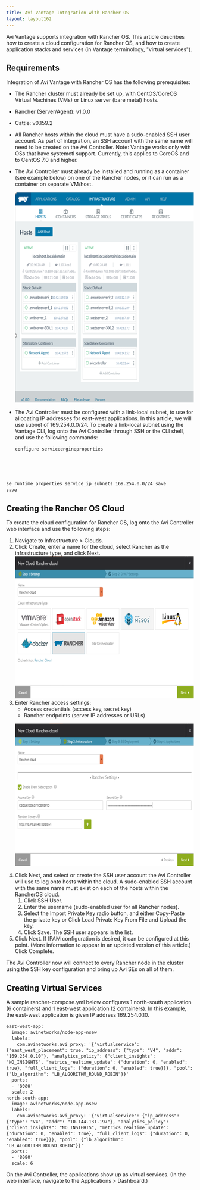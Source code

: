 ```yaml
---
title: Avi Vantage Integration with Rancher OS
layout: layout162
---
```

Avi Vantage supports integration with Rancher OS. This article describes how to create a cloud configuration for Rancher OS, and how to create application stacks and services (in Vantage terminology, "virtual services").

## Requirements

Integration of Avi Vantage with Rancher OS has the following prerequisites:

* The Rancher cluster must already be set up, with CentOS/CoreOS Virtual Machines (VMs) or Linux server (bare metal) hosts.
* Rancher (Server/Agent): v1.0.0
* Cattle: v0.159.2
* All Rancher hosts within the cloud must have a sudo-enabled SSH user account. As part of integration, an SSH account with the same name will need to be created on the Avi Controller. Note: Vantage works only with OSs that have systemctl support. Currently, this applies to CoreOS and to CentOS 7.0 and higher.

* The Avi Controller must already be installed and running as a container (see example below) on one of the Rancher nodes, or it can run as a container on separate VM/host.
    
    <a href="img/rancher-integration0.png"><img class="alignnone size-full wp-image-9007" src="img/rancher-integration0.png" alt="rancher-integration0" width="608" height="565"></a> 
    
* The Avi Controller must be configured with a link-local subnet, to use for allocating IP addresses for east-west applications. In this article, we will use subnet of 169.254.0.0/24. To create a link-local subnet using the Vantage CLI, log onto the Avi Controller through SSH or the CLI shell, and use the following commands:  
    <pre class="command-line language-bash" data-prompt="1|: >;2,5|seproperties>;3-4|seproperties:se_runtime_properties>"><code>configure serviceengineproperties
se_runtime_properties
service_ip_subnets 169.254.0.0/24
save
save</code></pre> 

## Creating the Rancher OS Cloud

To create the cloud configuration for Rancher OS, log onto the Avi Controller web interface and use the following steps:
<ol> 
 <li>Navigate to Infrastructure &gt; Clouds.</li> 
 <li>Click Create, enter a name for the cloud, select Rancher as the infrastructure type, and click Next.<br> <a href="img/rancher-integration1.png"><img class="alignnone size-full wp-image-9008" src="img/rancher-integration1.png" alt="rancher-integration1" width="706" height="382"></a></li> 
 <li>Enter Rancher access settings: 
  <ul> 
   <li>Access credentials (access key, secret key)</li> 
   <li>Rancher endpoints (server IP addresses or URLs)</li> 
  </ul> <p><a href="img/rancher-integration2.png"><img class="alignnone size-full wp-image-9009" src="img/rancher-integration2.png" alt="rancher-integration2" width="705" height="382"></a></p></li> 
 <li>Click Next, and select or create the SSH user account the Avi Controller will use to log onto hosts within the cloud. A sudo-enabled SSH account with the same name must exist on each of the hosts within the RancherOS cloud. 
  <ol> 
   <li>Click SSH User.</li> 
   <li>Enter the username (sudo-enabled user for all Rancher nodes).</li> 
   <li>Select the Import Private Key radio button, and either Copy-Paste the private key or Click Load Private Key From File and Upload the key.</li> 
   <li>Click Save. The SSH user appears in the list.</li> 
  </ol> </li> 
 <li>Click Next. If IPAM configuration is desired, it can be configured at this point. (More information to appear in an updated version of this article.) Click Complete.</li> 
</ol> 

The Avi Controller now will connect to every Rancher node in the cluster using the SSH key configuration and bring up Avi SEs on all of them.

## Creating Virtual Services

A sample rancher-compose.yml below configures 1 north-south application (6 containers) and 1 east-west application (2 containers). In this example, the east-west application is given IP address 169.254.0.10.

<pre><code class="language-lua">east-west-app:
  image: avinetworks/node-app-nsew
  labels:
    com.avinetworks.avi_proxy: '{"virtualservice": {"east_west_placement": true, "ip_address": {"type": "V4", "addr": "169.254.0.10"}, "analytics_policy": {"client_insights": "NO_INSIGHTS", "metrics_realtime_update": {"duration": 0, "enabled": true}, "full_client_logs": {"duration": 0, "enabled": true}}}, "pool": {"lb_algorithm": "LB_ALGORITHM_ROUND_ROBIN"}}'
  ports:
  - '8080'
  scale: 2
north-south-app:
  image: avinetworks/node-app-nsew
  labels:
    com.avinetworks.avi_proxy: '{"virtualservice": {"ip_address": {"type": "V4", "addr": "10.144.131.197"}, "analytics_policy": {"client_insights": "NO_INSIGHTS", "metrics_realtime_update": {"duration": 0, "enabled": true}, "full_client_logs": {"duration": 0, "enabled": true}}}, "pool": {"lb_algorithm": "LB_ALGORITHM_ROUND_ROBIN"}}'
  ports:
  - '8080'
  scale: 6</code></pre>  

On the Avi Controller, the applications show up as virtual services. (In the web interface, navigate to the Applications > Dashboard.)

